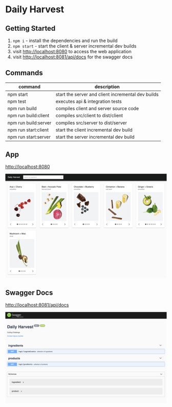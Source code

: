 # Daily Harvest

## Getting Started

1. ```npm i``` - install the dependencies and run the build
2. ```npm start``` - start the client & server incremental dev builds
3. visit [http://localhost:8080](http://localhost:8080) to access the web application
4. visit [http://localhost:8081/api/docs](http://localhost:8081/api/docs)
 for the swagger docs

## Commands

| command              | description                                            |
|----------------------|--------------------------------------------------------|
| npm start            | start the server and client incremental dev builds     |
| npm test             | executes api & integration tests                       |
| npm run build        | compiles client and server source code                 |
| npm run build:client | compiles src/client to dist/client                     |
| npm run build:server | compiles src/server to dist/server                     |
| npm run start:client | start the client incremental dev build                 |
| npm run start:server | start the server incremental dev build                 |

## App

[http://localhost:8080](http://localhost:8080)

![alt text](./assets/app.png)

## Swagger Docs

[http://localhost:8081/api/docs](http://localhost:8081/api/docs)

![alt text](./assets/swagger.png)
